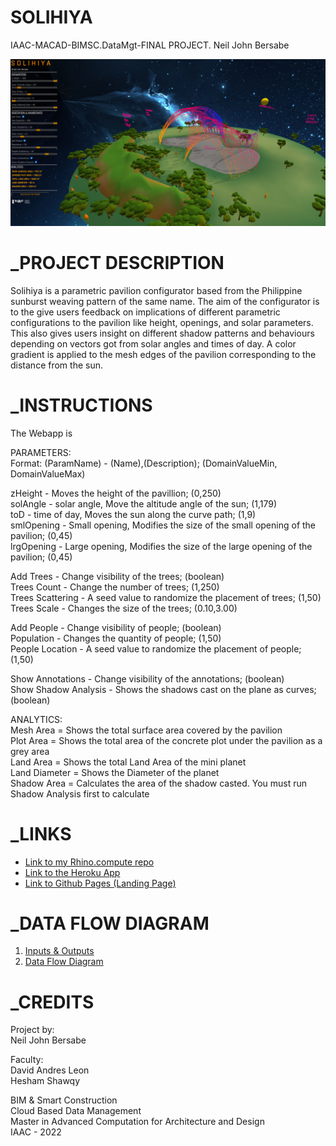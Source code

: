 # SOLIHIYA
IAAC-MACAD-BIMSC.DataMgt-FINAL PROJECT. Neil John Bersabe


![](/images/Finals.jpg?raw=true)

# _PROJECT DESCRIPTION
Solihiya is a parametric pavilion configurator based from the Philippine sunburst weaving pattern of the same name. 
The aim of the configurator is to the give users feedback on implications of different parametric configurations to the pavilion like height, openings, and solar parameters. This also gives users insight on different shadow patterns and behaviours depending on vectors got from solar angles and times of day. A color gradient is applied to the mesh edges of the pavilion corresponding to the distance from the sun.

# _INSTRUCTIONS
The Webapp is

PARAMETERS:  
Format: (ParamName) - (Name),(Description); (DomainValueMin, DomainValueMax)  

zHeight - Moves the height of the pavillion; (0,250)  
solAngle - solar angle, Move the altitude angle of the sun; (1,179)  
toD - time of day, Moves the sun along the curve path; (1,9)  
smlOpening - Small opening, Modifies the size of the small opening of the pavilion; (0,45)  
lrgOpening - Large opening, Modifies the size of the large opening of the pavilion; (0,45) 

Add Trees - Change visibility of the trees; (boolean)  
Trees Count - Change the number of trees; (1,250)  
Trees Scattering - A seed value to randomize the placement of trees; (1,50)  
Trees Scale - Changes the size of the trees; (0.10,3.00)  

Add People - Change visibility of people; (boolean)  
Population - Changes the quantity of people; (1,50)  
People Location - A seed value to randomize the placement of people; (1,50)  

Show Annotations - Change visibility of the annotations; (boolean)  
Show Shadow Analysis - Shows the shadows cast on the plane as curves; (boolean)  

ANALYTICS:  
Mesh Area = Shows the total surface area covered by the pavilion  
Plot Area = Shows the total area of the concrete plot under the pavilion as a grey area  
Land Area = Shows the total Land Area of the mini planet  
Land Diameter = Shows the Diameter of the planet  
Shadow Area = Calculates the area of the shadow casted. You must run Shadow Analysis first to calculate  



# _LINKS
- [Link to my Rhino.compute repo](https://github.com/NeilBersabe-Iaac/compute.rhino3d.appserver/tree/main/src/examples/solihiya00_v3)
- [Link to the Heroku App](https://bimsc22-neiljohnbersabe.herokuapp.com/examples/solihiya00_v3/)
- [Link to Github Pages (Landing Page)](https://neilbersabe-iaac.github.io/IAAC-BIMSC-FINAL/)


# _DATA FLOW DIAGRAM
1. [Inputs & Outputs](docs/InputOutput.jpg)
2. [Data Flow Diagram](docs/DataFlow.png)

# _CREDITS
Project by:  
Neil John Bersabe

Faculty:  
David Andres Leon  
Hesham Shawqy  


BIM & Smart Construction  
Cloud Based Data Management  
Master in Advanced Computation for Architecture and Design  
IAAC - 2022



